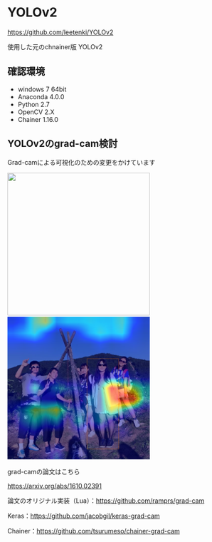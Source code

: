 # YOLOv2
https://github.com/leetenki/YOLOv2

使用した元のchnainer版 YOLOv2

## 確認環境
- windows 7 64bit
- Anaconda 4.0.0
- Python 2.7
- OpenCV 2.X
- Chainer 1.16.0

## YOLOv2のgrad-cam検討
Grad-camによる可視化のための変更をかけています

<img src="data/people.png" width="320" height="320">
<img src="data/gcam.png"  width="320" height="320">

grad-camの論文はこちら

https://arxiv.org/abs/1610.02391

論文のオリジナル実装（Lua）：https://github.com/ramprs/grad-cam

Keras：https://github.com/jacobgil/keras-grad-cam

Chainer：https://github.com/tsurumeso/chainer-grad-cam
